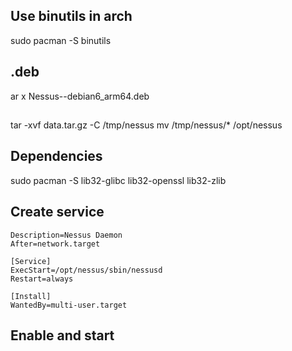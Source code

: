## Use binutils in arch
sudo pacman -S binutils

## .deb
ar x Nessus-<version>-debian6_arm64.deb

## 
tar -xvf data.tar.gz -C /tmp/nessus
mv /tmp/nessus/* /opt/nessus

## Dependencies
sudo pacman -S lib32-glibc lib32-openssl lib32-zlib

## Create service
```[Unit]
Description=Nessus Daemon
After=network.target

[Service]
ExecStart=/opt/nessus/sbin/nessusd
Restart=always

[Install]
WantedBy=multi-user.target
```

## Enable and start
```sudo systemctl enable --now nessus
```
